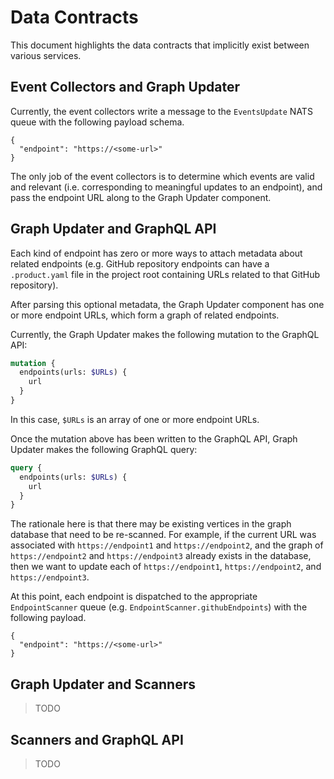 # Data Contracts

This document highlights the data contracts that implicitly exist between various services.


## Event Collectors and Graph Updater

Currently, the event collectors write a message to the `EventsUpdate` NATS queue with the following payload schema.

```jsonc
{
  "endpoint": "https://<some-url>"
}
```

The only job of the event collectors is to determine which events are valid and relevant (i.e. corresponding to meaningful updates to an endpoint), and pass the endpoint URL along to the Graph Updater component.

## Graph Updater and GraphQL API

Each kind of endpoint has zero or more ways to attach metadata about related endpoints (e.g. GitHub repository endpoints can have a `.product.yaml` file in the project root containing URLs related to that GitHub repository).

After parsing this optional metadata, the Graph Updater component has one or more endpoint URLs, which form a graph of related endpoints.

Currently, the Graph Updater makes the following mutation to the GraphQL API:

```graphql
mutation {
  endpoints(urls: $URLs) {
    url
  }
}
```

In this case, `$URLs` is an array of one or more endpoint URLs.

Once the mutation above has been written to the GraphQL API, Graph Updater makes the following GraphQL query:

```graphql
query {
  endpoints(urls: $URLs) {
    url
  }
}
```

The rationale here is that there may be existing vertices in the graph database that need to be re-scanned. For example, if the current URL was associated with `https://endpoint1` and `https://endpoint2`, and the graph of `https://endpoint2` and `https://endpoint3` already exists in the database, then we want to update each of `https://endpoint1`, `https://endpoint2`, and `https://endpoint3`.

At this point, each endpoint is dispatched to the appropriate `EndpointScanner` queue (e.g. `EndpointScanner.githubEndpoints`) with the following payload.

```jsonc
{
  "endpoint": "https://<some-url>"
}
```

## Graph Updater and Scanners

> TODO

## Scanners and GraphQL API

> TODO